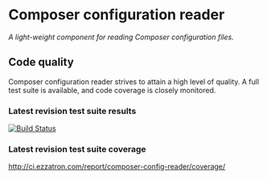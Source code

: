 # Composer configuration reader

*A light-weight component for reading Composer configuration files.*

## Code quality

Composer configuration reader strives to attain a high level of quality. A full
test suite is available, and code coverage is closely monitored.

### Latest revision test suite results
[![Build Status](https://secure.travis-ci.org/eloquent/composer-config-reader.png)](http://travis-ci.org/eloquent/composer-config-reader)

### Latest revision test suite coverage
<http://ci.ezzatron.com/report/composer-config-reader/coverage/>
